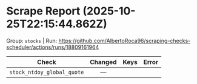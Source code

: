 # Scrape Report (2025-10-25T22:15:44.862Z)

Group: `stocks`  |  Run: https://github.com/AlbertoRoca96/scraping-checks-scheduler/actions/runs/18809161964

| Check | Changed | Keys | Error |
|---|:---:|:--|:--|
| `stock_ntdoy_global_quote` | — |  |  |
